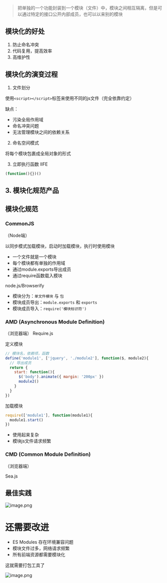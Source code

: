 
> 把单独的一个功能封装到一个模块（文件）中，模块之间相互隔离，但是可以通过特定的接口公开内部成员，也可以以来别的模块

## 模块化的好处

1. 防止命名冲突
2. 代码复用，提高效率
3. 高维护性

## 模块化的演变过程

1. 文件划分

使用`<script></script>`标签来使用不同的js文件（完全依靠约定）

缺点：
- 污染全局作用域
- 命名冲突问题
- 无法管理模块之间的依赖关系

2. 命名空间模式

将每个模块包裹成全局对象的形式


3. 立即执行函数 IIFE

```js
(function(){})()
```


## 3. 模块化规范产品


## 模块化规范


### CommonJS
（Node端）

以同步模式加载模块，启动时加载模块，执行时使用模块

- 一个文件就是一个模块
- 每个模块都有单独的作用域
- 通过module.exports导出成员
- 通过require函数载入模块

node.js/Browserify
- 模块分为：`单文件模块` 与 `包`
- 模块成员导出：`module.exports` 和 `exports`
- 模块成员导入：`require('模块标识符')`


### AMD (Asynchronous Module Definition)
（浏览器端）
Require.js

定义模块
```js
// 模块名，依赖项，函数
define('module1', ['jquery', './module2'], function($, module2){
  // 导出成员
  return {
    start: function(){
      $('body').animate({ margin: '200px' })
      module2()
    }
  }
})
```

加载模块
```js
require(['module1'], function(module1){
  module1.start()
})
```

- 使用起来复杂
- 模块js文件请求频繁

### CMD (Common Module Definition)
（浏览器端）

Sea.js


## 最佳实践


![image.png](https://p9-juejin.byteimg.com/tos-cn-i-k3u1fbpfcp/ab970a3178a04fbc96c31a218f0255d1~tplv-k3u1fbpfcp-watermark.image?)


# 还需要改进

- ES Modules 存在环境兼容问题
- 模块文件过多，网络请求频繁
- 所有前端资源都需要模块化

这就需要打包工具了

![image.png](https://p9-juejin.byteimg.com/tos-cn-i-k3u1fbpfcp/408e4f88e71349eebc4527481b3d3ea9~tplv-k3u1fbpfcp-watermark.image?)
